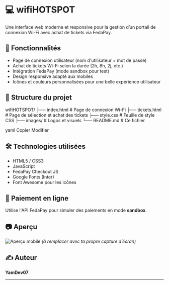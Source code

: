 # 💻 wifiHOTSPOT

Une interface web moderne et responsive pour la gestion d’un portail de connexion Wi-Fi avec achat de tickets via FedaPay.

## 🚀 Fonctionnalités

- Page de connexion utilisateur (nom d'utilisateur + mot de passe)
- Achat de tickets Wi-Fi selon la durée (2h, 8h, 2j, etc.)
- Intégration FedaPay (mode sandbox pour test)
- Design responsive adapté aux mobiles
- Icônes et couleurs personnalisées pour une belle expérience utilisateur

## 📁 Structure du projet

wifiHOTSPOT/
├── index.html # Page de connexion Wi-Fi
├── tickets.html # Page de sélection et achat des tickets
├── style.css # Feuille de style CSS
├── images/ # Logos et visuels
└── README.md # Ce fichier

yaml
Copier
Modifier

## 🛠 Technologies utilisées

- HTML5 / CSS3
- JavaScript
- FedaPay Checkout JS
- Google Fonts (Inter)
- Font Awesome pour les icônes

## 🔐 Paiement en ligne

Utilise l'API FedaPay pour simuler des paiements en mode **sandbox**.

## 📷 Aperçu

![Aperçu mobile](images/preview-mobile.png) *(à remplacer avec ta propre capture d’écran)*

## ✍️ Auteur

**YamDev07**

---

